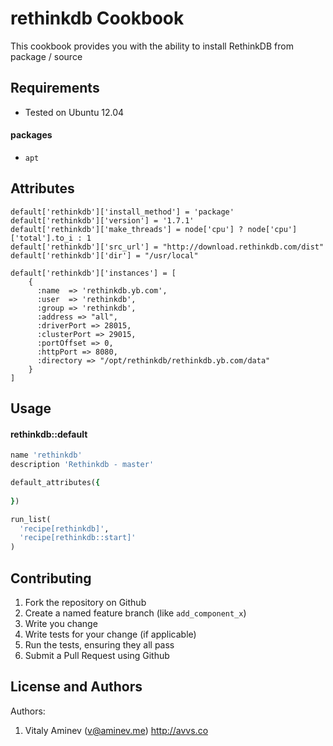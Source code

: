 rethinkdb Cookbook
==================
This cookbook provides you with the ability to install RethinkDB from package / source

Requirements
------------

* Tested on Ubuntu 12.04

#### packages
- `apt`

Attributes
----------

    default['rethinkdb']['install_method'] = 'package'
    default['rethinkdb']['version'] = '1.7.1'
    default['rethinkdb']['make_threads'] = node['cpu'] ? node['cpu']['total'].to_i : 1
    default['rethinkdb']['src_url'] = "http://download.rethinkdb.com/dist"
    default['rethinkdb']['dir'] = "/usr/local"
    
    default['rethinkdb']['instances'] = [  
        {      
          :name  => 'rethinkdb.yb.com',
          :user  => 'rethinkdb',
          :group => 'rethinkdb',
          :address => "all",
          :driverPort => 28015,
          :clusterPort => 29015,
          :portOffset => 0,
          :httpPort => 8080,
          :directory => "/opt/rethinkdb/rethinkdb.yb.com/data"
        }
    ]
            

Usage
-----
#### rethinkdb::default

```ruby
name 'rethinkdb'
description 'Rethinkdb - master'

default_attributes({
  
})

run_list(
  'recipe[rethinkdb]',
  'recipe[rethinkdb::start]'  
)
```

Contributing
------------


1. Fork the repository on Github
2. Create a named feature branch (like `add_component_x`)
3. Write you change
4. Write tests for your change (if applicable)
5. Run the tests, ensuring they all pass
6. Submit a Pull Request using Github

License and Authors
-------------------
Authors: 

1. Vitaly Aminev (<v@aminev.me>) http://avvs.co
